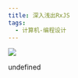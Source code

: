 ```yaml
---
title: 深入浅出RxJS
tags:
  - 计算机-编程设计
---
```


![](https://cdn.weread.qq.com/weread/cover/94/YueWen_933890/s_YueWen_933890.jpg)

undefined